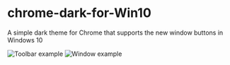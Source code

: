 # chrome-dark-for-Win10
A simple dark theme for Chrome that supports the new window buttons in Windows 10

![Toolbar example](https://i.sli.mg/sqzgKC.png)
![Window example](https://i.sli.mg/w6XtHF.png)


